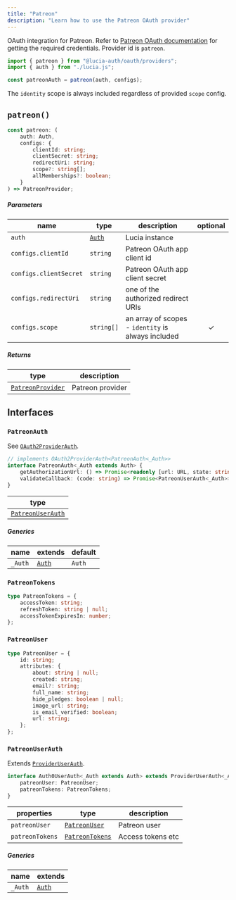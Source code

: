 ```yaml
---
title: "Patreon"
description: "Learn how to use the Patreon OAuth provider"
---
```


OAuth integration for Patreon. Refer to [Patreon OAuth documentation](https://docs.patreon.com/#clients-and-api-keys) for getting the required credentials. Provider id is `patreon`.

```ts
import { patreon } from "@lucia-auth/oauth/providers";
import { auth } from "./lucia.js";

const patreonAuth = patreon(auth, configs);
```

The `identity` scope is always included regardless of provided `scope` config.

## `patreon()`

```ts
const patreon: (
	auth: Auth,
	configs: {
		clientId: string;
		clientSecret: string;
		redirectUri: string;
		scope?: string[];
		allMemberships?: boolean;
	}
) => PatreonProvider;
```

##### Parameters

| name                   | type                                       | description                                        | optional |
| ---------------------- | ------------------------------------------ | -------------------------------------------------- | :------: |
| `auth`                 | [`Auth`](/reference/lucia/interfaces/auth) | Lucia instance                                     |          |
| `configs.clientId`     | `string`                                   | Patreon OAuth app client id                        |          |
| `configs.clientSecret` | `string`                                   | Patreon OAuth app client secret                    |          |
| `configs.redirectUri`  | `string`                                   | one of the authorized redirect URIs                |          |
| `configs.scope`        | `string[]`                                 | an array of scopes - `identity` is always included |    ✓     |

##### Returns

| type                                  | description      |
| ------------------------------------- | ---------------- |
| [`PatreonProvider`](#patreonprovider) | Patreon provider |

## Interfaces

### `PatreonAuth`

See [`OAuth2ProviderAuth`](/reference/oauth/interfaces/oauth2providerauth).

```ts
// implements OAuth2ProviderAuth<PatreonAuth<_Auth>>
interface PatreonAuth<_Auth extends Auth> {
	getAuthorizationUrl: () => Promise<readonly [url: URL, state: string]>;
	validateCallback: (code: string) => Promise<PatreonUserAuth<_Auth>>;
}
```

| type                                  |
| ------------------------------------- |
| [`PatreonUserAuth`](#patreonuserauth) |

##### Generics

| name    | extends    | default |
| ------- | ---------- | ------- |
| `_Auth` | [`Auth`]() | `Auth`  |

### `PatreonTokens`

```ts
type PatreonTokens = {
	accessToken: string;
	refreshToken: string | null;
	accessTokenExpiresIn: number;
};
```

### `PatreonUser`

```ts
type PatreonUser = {
	id: string;
	attributes: {
		about: string | null;
		created: string;
		email?: string;
		full_name: string;
		hide_pledges: boolean | null;
		image_url: string;
		is_email_verified: boolean;
		url: string;
	};
};
```

### `PatreonUserAuth`

Extends [`ProviderUserAuth`](/reference/oauth/interfaces/provideruserauth).

```ts
interface Auth0UserAuth<_Auth extends Auth> extends ProviderUserAuth<_Auth> {
	patreonUser: PatreonUser;
	patreonTokens: PatreonTokens;
}
```

| properties      | type                              | description       |
| --------------- | --------------------------------- | ----------------- |
| `patreonUser`   | [`PatreonUser`](#patreonuser)     | Patreon user      |
| `patreonTokens` | [`PatreonTokens`](#patreontokens) | Access tokens etc |

##### Generics

| name    | extends    |
| ------- | ---------- |
| `_Auth` | [`Auth`]() |

